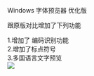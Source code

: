 Windows 字体预览器 优化版<br>

跟原版对比增加了下列功能<br>

1.增加了 编码识别功能<br>
2.增加了标点符号<br>
3.多国语言文字预览<br>
<img src=https://raw.githubusercontent.com/catcat520/FontsLab/master/WinFontViewPlus/img/WinFontViewPlus.png>

